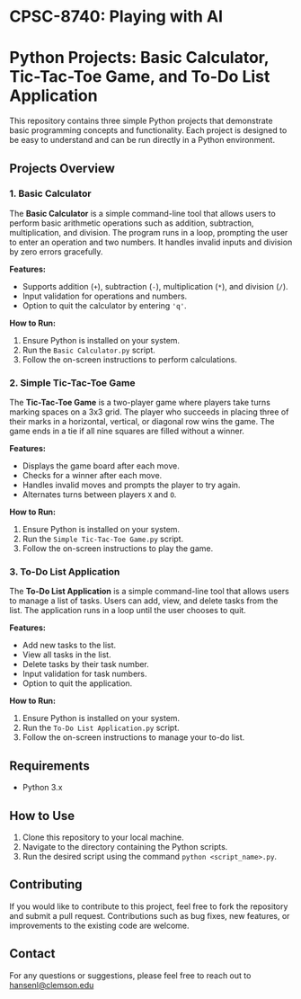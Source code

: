 # CPSC-8740: Playing with AI
# Python Projects: Basic Calculator, Tic-Tac-Toe Game, and To-Do List Application

This repository contains three simple Python projects that demonstrate basic programming concepts and functionality. Each project is designed to be easy to understand and can be run directly in a Python environment.

## Projects Overview

### 1. Basic Calculator
The **Basic Calculator** is a simple command-line tool that allows users to perform basic arithmetic operations such as addition, subtraction, multiplication, and division. The program runs in a loop, prompting the user to enter an operation and two numbers. It handles invalid inputs and division by zero errors gracefully.

**Features:**
- Supports addition (`+`), subtraction (`-`), multiplication (`*`), and division (`/`).
- Input validation for operations and numbers.
- Option to quit the calculator by entering `'q'`.

**How to Run:**
1. Ensure Python is installed on your system.
2. Run the `Basic Calculator.py` script.
3. Follow the on-screen instructions to perform calculations.

### 2. Simple Tic-Tac-Toe Game
The **Tic-Tac-Toe Game** is a two-player game where players take turns marking spaces on a 3x3 grid. The player who succeeds in placing three of their marks in a horizontal, vertical, or diagonal row wins the game. The game ends in a tie if all nine squares are filled without a winner.

**Features:**
- Displays the game board after each move.
- Checks for a winner after each move.
- Handles invalid moves and prompts the player to try again.
- Alternates turns between players `X` and `O`.

**How to Run:**
1. Ensure Python is installed on your system.
2. Run the `Simple Tic-Tac-Toe Game.py` script.
3. Follow the on-screen instructions to play the game.

### 3. To-Do List Application
The **To-Do List Application** is a simple command-line tool that allows users to manage a list of tasks. Users can add, view, and delete tasks from the list. The application runs in a loop until the user chooses to quit.

**Features:**
- Add new tasks to the list.
- View all tasks in the list.
- Delete tasks by their task number.
- Input validation for task numbers.
- Option to quit the application.

**How to Run:**
1. Ensure Python is installed on your system.
2. Run the `To-Do List Application.py` script.
3. Follow the on-screen instructions to manage your to-do list.

## Requirements
- Python 3.x

## How to Use
1. Clone this repository to your local machine.
2. Navigate to the directory containing the Python scripts.
3. Run the desired script using the command `python <script_name>.py`.

## Contributing
If you would like to contribute to this project, feel free to fork the repository and submit a pull request. Contributions such as bug fixes, new features, or improvements to the existing code are welcome.

## Contact
For any questions or suggestions, please feel free to reach out to hansenl@clemson.edu
